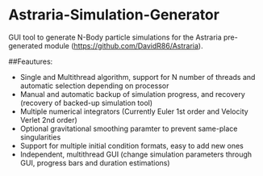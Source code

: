 # Astraria-Simulation-Generator
GUI tool to generate N-Body particle simulations for the Astraria pre-generated module (https://github.com/DavidR86/Astraria).

##Feautures:
* Single and Multithread algorithm, support for N number of threads and automatic selection depending on processor
* Manual and automatic backup of simulation progress, and recovery (recovery of backed-up simulation tool)
* Multiple numerical integrators (Currently Euler 1st order and Velocity Verlet 2nd order)
* Optional gravitational smoothing paramter to prevent same-place singularities
* Support for multiple initial condition formats, easy to add new ones
* Independent, multithread GUI (change simulation parameters through GUI, progress bars and duration estimations)
